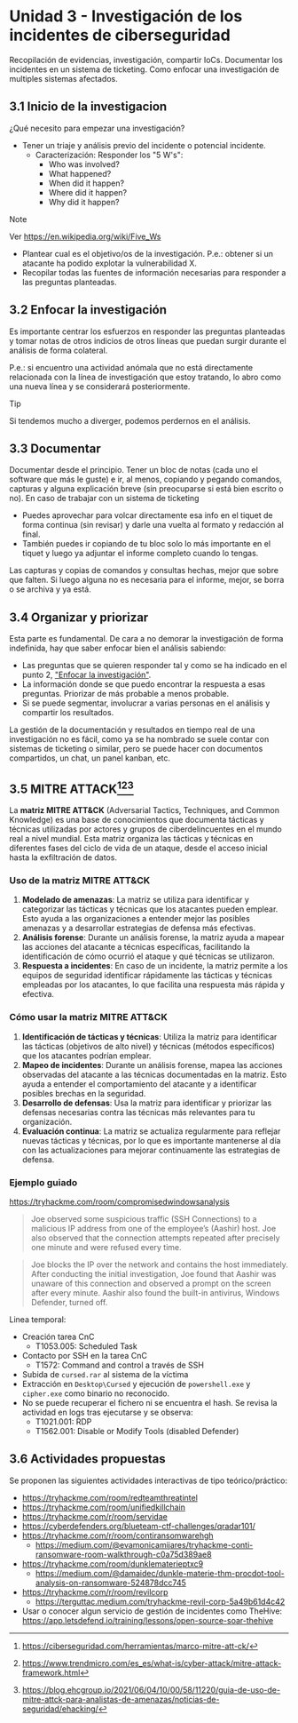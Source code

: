 # Unidad 3 - Investigación de los incidentes de ciberseguridad

Recopilación de evidencias, investigación, compartir IoCs. Documentar los incidentes en un sistema de ticketing. Como enfocar una investigación de multiples sistemas afectados.

## 3.1 Inicio de la investigacion

¿Qué necesito para empezar una investigación?

- Tener un triaje y análisis previo del incidente o potencial incidente.
    - Caracterización: Responder los "5 W's":
        - Who was involved?
        - What happened?
        - When did it happen?
        - Where did it happen?
        - Why did it happen?

>[!Note]
>Ver https://en.wikipedia.org/wiki/Five_Ws

- Plantear cual es el objetivo/os de la investigación. P.e.: obtener si un atacante ha podido explotar la vulnerabilidad X.
- Recopilar todas las fuentes de información necesarias para responder a las preguntas planteadas.

## 3.2 Enfocar la investigación

Es importante centrar los esfuerzos en responder las preguntas planteadas y tomar notas de otros indicios de otros líneas que puedan surgir durante el análisis de forma colateral.

P.e.: si encuentro una actividad anómala que no está directamente relacionada con la línea de investigación que estoy tratando, lo abro como una nueva línea y se considerará posteriormente.

>[!Tip]
>Si tendemos mucho a diverger, podemos perdernos en el análisis.

## 3.3 Documentar

Documentar desde el principio. Tener un bloc de notas (cada uno el software que más le guste) e ir, al menos, copiando y pegando comandos, capturas y alguna explicación breve (sin preocuparse si está bien escrito o no). En caso de trabajar con un sistema de ticketing
- Puedes aprovechar para volcar directamente esa info en el tiquet de forma continua (sin revisar) y darle una vuelta al formato y redacción al final.
- También puedes ir copiando de tu bloc solo lo más importante en el tiquet y luego ya adjuntar el informe completo cuando lo tengas.

Las capturas y copias de comandos y consultas hechas, mejor que sobre que falten. Si luego alguna no es necesaria para el informe, mejor, se borra o se archiva y ya está.

## 3.4 Organizar y priorizar

Esta parte es fundamental. De cara a no demorar la investigación de forma indefinida, hay que saber enfocar bien el análisis sabiendo:
- Las preguntas que se quieren responder tal y como se ha indicado en el punto 2, ["Enfocar la investigación"](#32-enfocar-la-investigación).
- La información donde se que puedo encontrar la respuesta a esas preguntas. Priorizar de más probable a menos probable.
- Si se puede segmentar, involucrar a varias personas en el análisis y compartir los resultados.

La gestión de la documentación y resultados en tiempo real de una investigación no es fácil, como ya se ha nombrado se suele contar con sistemas de ticketing o similar, pero se puede hacer con documentos compartidos, un chat, un panel kanban, etc.

## 3.5 MITRE ATTACK[^1][^2][^3]

[^1]: https://ciberseguridad.com/herramientas/marco-mitre-att-ck/
[^2]: https://www.trendmicro.com/es_es/what-is/cyber-attack/mitre-attack-framework.html
[^3]: https://blog.ehcgroup.io/2021/06/04/10/00/58/11220/guia-de-uso-de-mitre-attck-para-analistas-de-amenazas/noticias-de-seguridad/ehacking/

La **matriz MITRE ATT&CK** (Adversarial Tactics, Techniques, and Common Knowledge) es una base de conocimientos que documenta tácticas y técnicas utilizadas por actores y grupos de ciberdelincuentes en el mundo real a nivel mundial. Esta matriz organiza las tácticas y técnicas en diferentes fases del ciclo de vida de un ataque, desde el acceso inicial hasta la exfiltración de datos.

### Uso de la matriz MITRE ATT&CK

1. **Modelado de amenazas**: La matriz se utiliza para identificar y categorizar las tácticas y técnicas que los atacantes pueden emplear. Esto ayuda a las organizaciones a entender mejor las posibles amenazas y a desarrollar estrategias de defensa más efectivas.
2. **Análisis forense**: Durante un análisis forense, la matriz ayuda a mapear las acciones del atacante a técnicas específicas, facilitando la identificación de cómo ocurrió el ataque y qué técnicas se utilizaron.
3. **Respuesta a incidentes**: En caso de un incidente, la matriz permite a los equipos de seguridad identificar rápidamente las tácticas y técnicas empleadas por los atacantes, lo que facilita una respuesta más rápida y efectiva.

### Cómo usar la matriz MITRE ATT&CK

1. **Identificación de tácticas y técnicas**: Utiliza la matriz para identificar las tácticas (objetivos de alto nivel) y técnicas (métodos específicos) que los atacantes podrían emplear.
2. **Mapeo de incidentes**: Durante un análisis forense, mapea las acciones observadas del atacante a las técnicas documentadas en la matriz. Esto ayuda a entender el comportamiento del atacante y a identificar posibles brechas en la seguridad.
3. **Desarrollo de defensas**: Usa la matriz para identificar y priorizar las defensas necesarias contra las técnicas más relevantes para tu organización.
4. **Evaluación continua**: La matriz se actualiza regularmente para reflejar nuevas tácticas y técnicas, por lo que es importante mantenerse al día con las actualizaciones para mejorar continuamente las estrategias de defensa.

### Ejemplo guiado

https://tryhackme.com/room/compromisedwindowsanalysis

> Joe observed some suspicious traffic (SSH Connections) to a malicious IP address from one of the employee’s (Aashir) host. Joe also observed that the connection attempts repeated after precisely one minute and were refused every time.

> Joe blocks the IP over the network and contains the host immediately. After conducting the initial investigation, Joe found that Aashir was unaware of this connection and observed a prompt on the screen after every minute. Aashir also found the built-in antivirus, Windows Defender, turned off.

Linea temporal:
- Creación tarea CnC
    - T1053.005: Scheduled Task
- Contacto por SSH en la tarea CnC
    - T1572: Command and control a través de SSH
- Subida de `cursed.rar` al sistema de la víctima
- Extracción en `Desktop\Cursed` y ejecución de `powershell.exe` y `cipher.exe` como binario no reconocido.
- No se puede recuperar el fichero ni se encuentra el hash. Se revisa la actividad en logs tras ejecutarse y se observa:
    - T1021.001: RDP
    - T1562.001: Disable or Modify Tools (disabled Defender)

## 3.6 Actividades propuestas

Se proponen las siguientes actividades interactivas de tipo teórico/práctico:
- https://tryhackme.com/room/redteamthreatintel
- https://tryhackme.com/room/unifiedkillchain
- https://tryhackme.com/r/room/servidae
- https://cyberdefenders.org/blueteam-ctf-challenges/qradar101/
- https://tryhackme.com/r/room/contiransomwarehgh
	- https://medium.com/@evamonicamijares/tryhackme-conti-ransomware-room-walkthrough-c0a75d389ae8
- https://tryhackme.com/room/dunklematerieptxc9
	- https://medium.com/@damaidec/dunkle-materie-thm-procdot-tool-analysis-on-ransomware-524878dcc745
- https://tryhackme.com/r/room/revilcorp
	- https://terguttac.medium.com/tryhackme-revil-corp-5a49b61d4c42
- Usar o conocer algun servicio de gestión de incidentes como TheHive: https://app.letsdefend.io/training/lessons/open-source-soar-thehive
